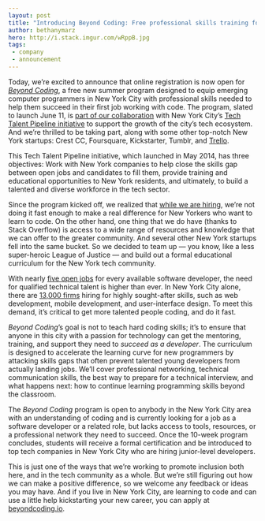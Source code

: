 ```yaml
---
layout: post
title: "Introducing Beyond Coding: Free professional skills training for emerging devs in NYC"
author: bethanymarz
hero: http://i.stack.imgur.com/wRppB.jpg
tags:
 - company
 - announcement
---
```


Today, we’re excited to announce that online registration is now open for <a href="https://www.beyondcoding.io/"><em>Beyond Coding</em></a>, a free new summer program designed to equip emerging computer programmers in New York City with professional skills needed to help them succeed in their first job working with code. The program, slated to launch June 11, is <a href="http://blog.stackoverflow.com/2015/02/education-begins-at-home-improving-developer-training-in-nyc/">part of our collaboration</a> with New York City’s <a href="http://www.techtalentpipeline.nyc/">Tech Talent Pipeline initiative</a> to support the growth of the city’s tech ecosystem. And we’re thrilled to be taking part, along with some other top-notch New York startups: Crest CC, Foursquare, Kickstarter, Tumblr, and <a href="http://behindthescenesrecruiter.com/post/118208180824/announcing-beyond-coding#.VUj1rdpVikp">Trello</a>.

This Tech Talent Pipeline initiative, which launched in May 2014, has three objectives: Work with New York companies to help close the skills gap between open jobs and candidates to fill them, provide training and educational opportunities to New York residents, and ultimately, to build a talented and diverse workforce in the tech sector.

Since the program kicked off, we realized that <a href="http://stackexchange.com/work-here">while we are hiring</a>, we’re not doing it fast enough to make a real difference for New Yorkers who want to learn to code. On the other hand, one thing that we do have (thanks to Stack Overflow) is access to a wide range of resources and knowledge that we can offer to the greater community. And several other New York startups fell into the same bucket. So we decided to team up &#8212; you know, like a less super-heroic League of Justice &#8212; and build out a formal educational curriculum for the New York tech community.

With nearly <a href="http://venturebeat.com/2012/12/31/hiring-and-hirable-in-2013-agile-developers/">five open jobs</a> for every available software developer, the need for qualified technical talent is higher than ever. In New York City alone, there are <a href="http://www1.nyc.gov/office-of-the-mayor/news/114-15/mayor-bill-de-blasio-nyc-tech-talent-pipeline-industry-partners-commitments-to">13,000 firms</a> hiring for highly sought-after skills, such as web development, mobile development, and user-interface design. To meet this demand, it’s critical to get more talented people coding, and do it fast.

<em>Beyond Coding</em>’s goal is not to teach hard coding skills; it’s to ensure that anyone in this city with a passion for technology can get the mentoring, training, and support they need to <em>succeed as a developer</em>. The curriculum is designed to accelerate the learning curve for new programmers by attacking skills gaps that often prevent talented young developers from actually landing jobs. We’ll cover professional networking, technical communication skills, the best way to prepare for a technical interview, and what happens next: how to continue learning programming skills beyond the classroom.

The <em>Beyond Coding</em> program is open to anybody in the New York City area with an understanding of coding and is currently looking for a job as a software developer or a related role, but lacks access to tools, resources, or a professional network they need to succeed. Once the 10-week program concludes, students will receive a formal certification and be introduced to top tech companies in New York City who are hiring junior-level developers.

This is just one of the ways that we’re working to promote inclusion both here, and in the tech community as a whole. But we’re still figuring out how we can make a positive difference, so we welcome any feedback or ideas you may have. And if you live in New York City, are learning to code and can use a little help kickstarting your new career, you can apply at <a href="https://www.beyondcoding.io/">beyondcoding.io</a>.
